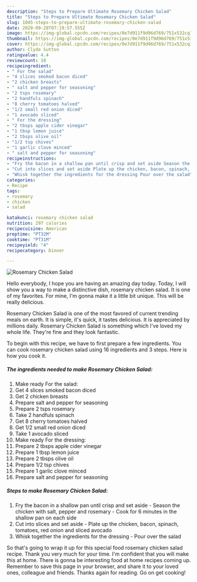 ```yaml
---
description: "Steps to Prepare Ultimate Rosemary Chicken Salad"
title: "Steps to Prepare Ultimate Rosemary Chicken Salad"
slug: 1045-steps-to-prepare-ultimate-rosemary-chicken-salad
date: 2020-09-28T07:19:57.555Z
image: https://img-global.cpcdn.com/recipes/0e7d911f9d96d769/751x532cq70/rosemary-chicken-salad-recipe-main-photo.jpg
thumbnail: https://img-global.cpcdn.com/recipes/0e7d911f9d96d769/751x532cq70/rosemary-chicken-salad-recipe-main-photo.jpg
cover: https://img-global.cpcdn.com/recipes/0e7d911f9d96d769/751x532cq70/rosemary-chicken-salad-recipe-main-photo.jpg
author: Clyde Sutton
ratingvalue: 4.4
reviewcount: 10
recipeingredient:
- " For the salad"
- "4 slices smoked bacon diced"
- "2 chicken breasts"
- " salt and pepper for seasoning"
- "2 tsps rosemary"
- "2 handfuls spinach"
- "8 cherry tomatoes halved"
- "1/2 small red onion diced"
- "1 avocado sliced"
- " For the dressing"
- "2 tbsps apple cider vinegar"
- "1 tbsp lemon juice"
- "2 tbsps olive oil"
- "1/2 tsp chives"
- "1 garlic clove minced"
- " salt and pepper for seasoning"
recipeinstructions:
- "Fry the bacon in a shallow pan until crisp and set aside Season the chicken with salt, pepper and rosemary Cook for 6 minutes in the shallow pan on each side"
- "Cut into slices and set aside Plate up the chicken, bacon, spinach, tomatoes, red onion and sliced avocado"
- "Whisk together the ingredients for the dressing Pour over the salad"
categories:
- Recipe
tags:
- rosemary
- chicken
- salad

katakunci: rosemary chicken salad 
nutrition: 297 calories
recipecuisine: American
preptime: "PT32M"
cooktime: "PT31M"
recipeyield: "4"
recipecategory: Dinner

---
```



![Rosemary Chicken Salad](https://img-global.cpcdn.com/recipes/0e7d911f9d96d769/751x532cq70/rosemary-chicken-salad-recipe-main-photo.jpg)

Hello everybody, I hope you are having an amazing day today. Today, I will show you a way to make a distinctive dish, rosemary chicken salad. It is one of my favorites. For mine, I'm gonna make it a little bit unique. This will be really delicious.



Rosemary Chicken Salad is one of the most favored of current trending meals on earth. It is simple, it's quick, it tastes delicious. It is appreciated by millions daily. Rosemary Chicken Salad is something which I've loved my whole life. They're fine and they look fantastic.


To begin with this recipe, we have to first prepare a few ingredients. You can cook rosemary chicken salad using 16 ingredients and 3 steps. Here is how you cook it.

<!--inarticleads1-->

##### The ingredients needed to make Rosemary Chicken Salad:

1. Make ready  For the salad:
1. Get 4 slices smoked bacon diced
1. Get 2 chicken breasts
1. Prepare  salt and pepper for seasoning
1. Prepare 2 tsps rosemary
1. Take 2 handfuls spinach
1. Get 8 cherry tomatoes halved
1. Get 1/2 small red onion diced
1. Take 1 avocado sliced
1. Make ready  For the dressing:
1. Prepare 2 tbsps apple cider vinegar
1. Prepare 1 tbsp lemon juice
1. Prepare 2 tbsps olive oil
1. Prepare 1/2 tsp chives
1. Prepare 1 garlic clove minced
1. Prepare  salt and pepper for seasoning




<!--inarticleads2-->

##### Steps to make Rosemary Chicken Salad:

1. Fry the bacon in a shallow pan until crisp and set aside - Season the chicken with salt, pepper and rosemary - Cook for 6 minutes in the shallow pan on each side
1. Cut into slices and set aside - Plate up the chicken, bacon, spinach, tomatoes, red onion and sliced avocado
1. Whisk together the ingredients for the dressing - Pour over the salad




So that's going to wrap it up for this special food rosemary chicken salad recipe. Thank you very much for your time. I'm confident that you will make this at home. There is gonna be interesting food at home recipes coming up. Remember to save this page in your browser, and share it to your loved ones, colleague and friends. Thanks again for reading. Go on get cooking!
